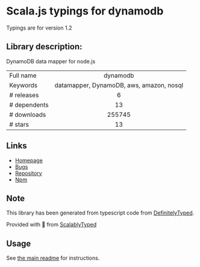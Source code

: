 
# Scala.js typings for dynamodb

Typings are for version 1.2

## Library description:
DynamoDB data mapper for node.js

|                    |                 |
| ------------------ | :-------------: |
| Full name          | dynamodb |
| Keywords           | datamapper, DynamoDB, aws, amazon, nosql |
| # releases         | 6 |
| # dependents       | 13 |
| # downloads        | 255745 |
| # stars            | 13 |

## Links
- [Homepage](https://github.com/baseprime/dynamodb#readme)
- [Bugs](https://github.com/baseprime/dynamodb/issues)
- [Repository](https://github.com/baseprime/dynamodb)
- [Npm](https://www.npmjs.com/package/dynamodb)
    


## Note
This library has been generated from typescript code from [DefinitelyTyped](https://definitelytyped.org).

Provided with :purple_heart: from [ScalablyTyped](https://github.com/oyvindberg/ScalablyTyped)

## Usage
See [the main readme](../../readme.md) for instructions.


